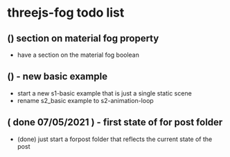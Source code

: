 # threejs-fog todo list

## () section on material fog property
* have a section on the material fog boolean

## () - new basic example
* start a new s1-basic example that is just a single static scene
* rename s2_basic example to s2-animation-loop

## ( done 07/05/2021 ) - first state of for post folder
* (done) just start a forpost folder that reflects the current state of the post